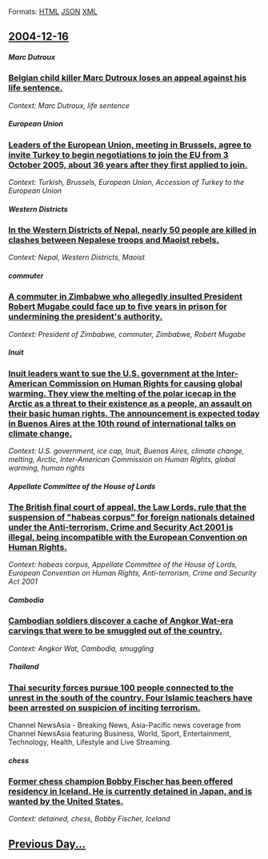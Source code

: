 
Formats: [HTML](2004/12/16/index.html)  [JSON](2004/12/16/index.json)  [XML](2004/12/16/index.xml)  

## [2004-12-16](/news/2004/12/16/index.md)

##### Marc Dutroux
### [ Belgian child killer Marc Dutroux loses an appeal against his life sentence. ](/news/2004/12/16/belgian-child-killer-marc-dutroux-loses-an-appeal-against-his-life-sentence.md)
_Context: Marc Dutroux, life sentence_

##### European Union
### [ Leaders of the European Union, meeting in Brussels, agree to invite Turkey to begin negotiations to join the EU from 3 October 2005, about 36 years after they first applied to join. ](/news/2004/12/16/leaders-of-the-european-union-meeting-in-brussels-agree-to-invite-turkey-to-begin-negotiations-to-join-the-eu-from-3-october-2005-about.md)
_Context: Turkish, Brussels, European Union, Accession of Turkey to the European Union_

##### Western Districts
### [ In the Western Districts of Nepal, nearly 50 people are killed in clashes between Nepalese troops and Maoist rebels. ](/news/2004/12/16/in-the-western-districts-of-nepal-nearly-50-people-are-killed-in-clashes-between-nepalese-troops-and-maoist-rebels.md)
_Context: Nepal, Western Districts, Maoist_

##### commuter
### [ A commuter in Zimbabwe who allegedly insulted President Robert Mugabe could face up to five years in prison for undermining the president's authority. ](/news/2004/12/16/a-commuter-in-zimbabwe-who-allegedly-insulted-president-robert-mugabe-could-face-up-to-five-years-in-prison-for-undermining-the-president-s.md)
_Context: President of Zimbabwe, commuter, Zimbabwe, Robert Mugabe_

##### Inuit
### [ Inuit leaders want to sue the U.S. government at the Inter-American Commission on Human Rights for causing global warming. They view the melting of the polar icecap in the Arctic as a threat to their existence as a people, an assault on their basic human rights. The announcement is expected today in Buenos Aires at the 10th round of international talks on climate change. ](/news/2004/12/16/inuit-leaders-want-to-sue-the-u-s-government-at-the-inter-american-commission-on-human-rights-for-causing-global-warming-they-view-the-me.md)
_Context: U.S. government, ice cap, Inuit, Buenos Aires, climate change, melting, Arctic, Inter-American Commission on Human Rights, global warming, human rights_

##### Appellate Committee of the House of Lords
### [ The British final court of appeal, the Law Lords, rule that the suspension of "habeas corpus" for foreign nationals detained under the Anti-terrorism, Crime and Security Act 2001 is illegal, being incompatible with the European Convention on Human Rights. ](/news/2004/12/16/the-british-final-court-of-appeal-the-law-lords-rule-that-the-suspension-of-habeas-corpus-for-foreign-nationals-detained-under-the-anti.md)
_Context: habeas corpus, Appellate Committee of the House of Lords, European Convention on Human Rights, Anti-terrorism, Crime and Security Act 2001_

##### Cambodia
### [ Cambodian soldiers discover a cache of Angkor Wat-era carvings that were to be smuggled out of the country. ](/news/2004/12/16/cambodian-soldiers-discover-a-cache-of-angkor-wat-era-carvings-that-were-to-be-smuggled-out-of-the-country.md)
_Context: Angkor Wat, Cambodia, smuggling_

##### Thailand
### [ Thai security forces pursue 100 people connected to the unrest in the south of the country. Four Islamic teachers have been arrested on suspicion of inciting terrorism. ](/news/2004/12/16/thai-security-forces-pursue-100-people-connected-to-the-unrest-in-the-south-of-the-country-four-islamic-teachers-have-been-arrested-on-sus.md)
Channel NewsAsia - Breaking News, Asia-Pacific news coverage from Channel NewsAsia featuring Business, World, Sport, Entertainment, Technology, Health, Lifestyle and Live Streaming.

##### chess
### [ Former chess champion Bobby Fischer has been offered residency in Iceland. He is currently detained in Japan, and is wanted by the United States. ](/news/2004/12/16/former-chess-champion-bobby-fischer-has-been-offered-residency-in-iceland-he-is-currently-detained-in-japan-and-is-wanted-by-the-united-s.md)
_Context: detained, chess, Bobby Fischer, Iceland_

## [Previous Day...](/news/2004/12/15/index.md)

